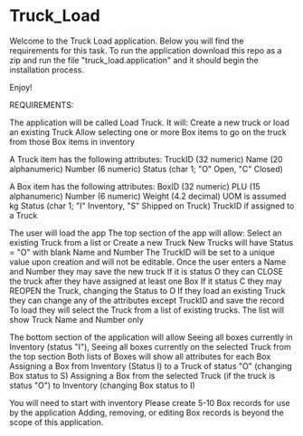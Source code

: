 # Truck_Load

Welcome to the Truck Load application. Below you will find the requirements for this task. To run the application download this repo as a zip and run the file
"truck_load.application"  and it should begin the installation process. 

Enjoy!


REQUIREMENTS:

The application will be called Load Truck.
It will:
Create a new truck or load an existing Truck
Allow selecting one or more Box items to go on the truck from those Box items in inventory
 
A Truck item has the following attributes:
TruckID (32 numeric)
Name (20 alphanumeric)
Number (6 numeric)
Status (char 1; "O" Open, "C" Closed)
 
A Box item has the following attributes:
BoxID (32 numeric)
PLU (15 alphanumeric)
Number (6 numeric)
Weight (4.2 decimal) UOM is assumed kg
Status (char 1; "I" Inventory, "S" Shipped on Truck)
TruckID if assigned to a Truck
 
The user will load the app
The top section of the app will allow:
Select an existing Truck from a list or Create a new Truck
New Trucks will have Status = "O" with blank Name and Number
The TruckID will be set to a unique value upon creation and will not be editable.
Once the user enters a Name and Number they may save the new truck
If it is status O they can CLOSE the truck after they have assigned at least one Box
If it status C they may REOPEN the Truck, changing the Status to O
If they load an existing Truck they can change any of the attributes except TruckID and save the record
To load they will select the Truck from a list of existing trucks.  The list will show Truck Name and Number only
 
The bottom section of the application will allow
Seeing all boxes currently in Inventory (status "I"),
Seeing all boxes currently on the selected Truck from the top section
Both lists of Boxes will show all attributes for each Box
Assigning a Box from Inventory (Status I) to a Truck of status "O" (changing Box status to S)
Assigning a Box from the selected Truck (if the truck is status "O") to Inventory (changing Box status to I)
 
You will need to start with inventory
Please create 5-10 Box records for use by the application
Adding, removing, or editing Box records is beyond the scope of this application.
